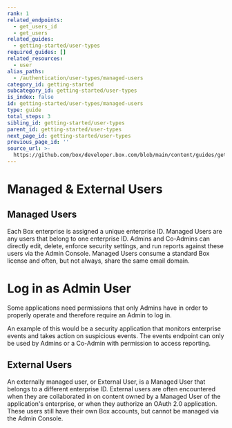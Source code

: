 ```yaml
---
rank: 1
related_endpoints:
  - get_users_id
  - get_users
related_guides:
  - getting-started/user-types
required_guides: []
related_resources:
  - user
alias_paths:
  - /authentication/user-types/managed-users
category_id: getting-started
subcategory_id: getting-started/user-types
is_index: false
id: getting-started/user-types/managed-users
type: guide
total_steps: 3
sibling_id: getting-started/user-types
parent_id: getting-started/user-types
next_page_id: getting-started/user-types
previous_page_id: ''
source_url: >-
  https://github.com/box/developer.box.com/blob/main/content/guides/getting-started/user-types/managed-users.md
---
```

# Managed & External Users

## Managed Users

Each Box enterprise is assigned a unique enterprise ID. Managed Users are any
users that belong to one enterprise ID. Admins and Co-Admins can directly edit,
delete, enforce security settings, and run reports against these users via the
Admin Console. Managed Users consume a standard Box license and often, but not
always, share the same email domain.

<Message>

# Log in as Admin User

Some applications need permissions that only Admins have in order to
properly operate and therefore require an Admin to log in.

An example of this would be a security application that monitors enterprise
events and takes action on suspicious events. The events endpoint can only
be used by Admins or a Co-Admin with permission to access reporting.

</Message>

## External Users

An externally managed user, or External User, is a Managed
User that belongs to a different enterprise ID. External users are often
encountered when they are collaborated in on content owned by a Managed User of
the application's enterprise, or when they authorize an OAuth 2.0 application.
These users still have their own Box accounts, but cannot be managed via the
Admin Console.

[dc]: https://app.box.com/developers/console